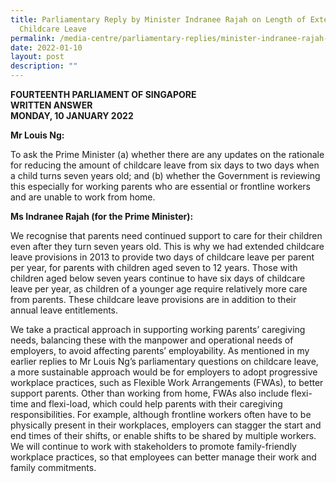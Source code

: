 ```yaml
---
title: Parliamentary Reply by Minister Indranee Rajah on Length of Extended
  Childcare Leave
permalink: /media-centre/parliamentary-replies/minister-indranee-rajah-on-length-of-extended-childcare-leave/
date: 2022-01-10
layout: post
description: ""
---
```

**FOURTEENTH PARLIAMENT OF SINGAPORE**  
**WRITTEN ANSWER**  
**MONDAY, 10 JANUARY 2022**

**Mr Louis Ng:** 

To ask the Prime Minister (a) whether there are any updates on the rationale for reducing the amount of childcare leave from six days to two days when a child turns seven years old; and (b) whether the Government is reviewing this especially for working parents who are essential or frontline workers and are unable to work from home.

**Ms Indranee Rajah (for the Prime Minister):**

We recognise that parents need continued support to care for their children even after they turn seven years old. This is why we had extended childcare leave provisions in 2013 to provide two days of childcare leave per parent per year, for parents with children aged seven to 12 years. Those with children aged below seven years continue to have six days of childcare leave per year, as children of a younger age require relatively more care from parents. These childcare leave provisions are in addition to their annual leave entitlements. 

We take a practical approach in supporting working parents’ caregiving needs, balancing these with the manpower and operational needs of employers, to avoid affecting parents’ employability. As mentioned in my earlier replies to Mr Louis Ng’s parliamentary questions on childcare leave, a more sustainable approach would be for employers to adopt progressive workplace practices, such as Flexible Work Arrangements (FWAs), to better support parents. Other than working from home, FWAs also include flexi-time and flexi-load, which could help parents with their caregiving responsibilities. For example, although frontline workers often have to be physically present in their workplaces, employers can stagger the start and end times of their shifts, or enable shifts to be shared by multiple workers. We will continue to work with stakeholders to promote family-friendly workplace practices, so that employees can better manage their work and family commitments.